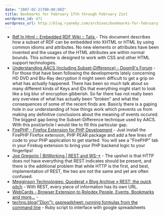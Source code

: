```yaml
---
date: "2007-02-21T00:00:00Z"
title: Bookmarks for February 17th through February 21st
wordpress_id: 471
wordpress_url: http://blog.ryaneby.com/archives/bookmarks-for-february-17th-through-february-21st/
---
```

<ul>
<li><a href="http://research.talis.com/2005/erdf/wiki/Main/RdfInHtml">Rdf In Html :: Embedded RDF Wiki :: Talis     </a> - This document describes how a subset of RDF can be embedded into XHTML or HTML by using common idioms and attributes. No new elements or attributes have been invented and the usages of the HTML attributes are within normal bounds. This scheme is designed to work with CSS and other HTML support technologies.</li>
<li><a href="http://forum.doom9.org/showthread.php?t=122363">Understanding AACS (including Subset-Difference) - Doom9's Forum</a> - For those that have been following the developments lately concerning HD DVD and Blu-Ray decryption it might seem difficult to get a grip on what has actually happened. There has been so much talk about so many different kinds of Keys and IDs that everything might start to look like a big blur of encryption gibberish. So far there has not really been any overview of what has actually been &quot;broken&quot; and what the consequences of some of the recent finds are. Basicly there is a gaping hole in our understanding of how things work which prevents us from making any definitive conclusions about the meaning of events occured. The biggest gap being the Subset-Difference technique used by AACS. With this post/article I would like to fill this particular gap.</li>
<li><a href="http://www.firephp.org/">FirePHP - Firefox Extension for PHP Development</a> - Just install the FirePHP Firefox extension, PHP PEAR package and add a few lines of code to your PHP application to get started. You will see a &quot;FirePHP&quot; tab in your Firebug extension to bring your PHP backend logic to your fingertips!</li>
<li><a href="http://bitworking.org/news/125/REST-and-WS">Joe Gregorio | BitWorking | REST and WS-*</a> - The upshot is that HTTP does not have everything that REST indicates should be present, and there is the additional problem that while HTTP is the first, and best, implementation of REST, the two are not the same and yet are often confused.</li>
<li><a href="http://www.megginson.com/blogs/quoderat/2007/02/15/rest-the-quick-pitch/">Megginson Technologies: Quoderat » Blog Archive » REST: the quick pitch</a> - With REST, every piece of information has its own URL.</li>
<li><a href="http://www.whymicroformats.com/webcards/index.html">WebCards - Browser Extension to Rolodex People, Events, Bookmarks and more...</a> - </li>
<li><a href="http://www.almaer.com/blog/archives/001382.html">techno.blog("Dion"): gspreadsheet: running formulas from the command line</a> - Ruby script to interface with google spreadsheets</li>
</ul>
